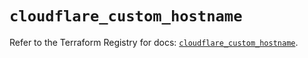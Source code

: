 # `cloudflare_custom_hostname`

Refer to the Terraform Registry for docs: [`cloudflare_custom_hostname`](https://registry.terraform.io/providers/cloudflare/cloudflare/5.5.0/docs/resources/custom_hostname).
